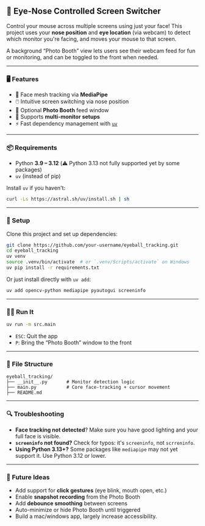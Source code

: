 ## 🧿 Eye-Nose Controlled Screen Switcher

Control your mouse across multiple screens using just your face!
This project uses your **nose position** and **eye location** (via webcam) to detect which monitor you're facing, and moves your mouse to that screen.

A background “Photo Booth” view lets users see their webcam feed for fun or monitoring, and can be toggled to the front when needed.

---

### 🖥️ Features

* 🧠 Face mesh tracking via **MediaPipe**
* 🖱️ Intuitive screen switching via nose position
* 🎥 Optional **Photo Booth** feed window
* 🔀 Supports **multi-monitor setups**
* ⚡ Fast dependency management with [`uv`](https://github.com/astral-sh/uv)

---

### 📦 Requirements

* Python **3.9 – 3.12** (⚠️ Python 3.13 not fully supported yet by some packages)
* `uv` (instead of pip)

Install `uv` if you haven't:

```bash
curl -Ls https://astral.sh/uv/install.sh | sh
```

---

### 🚀 Setup

Clone this project and set up dependencies:

```bash
git clone https://github.com/your-username/eyeball_tracking.git
cd eyeball_tracking
uv venv
source .venv/bin/activate  # or `.venv/Scripts/activate` on Windows
uv pip install -r requirements.txt
```

Or just install directly with `uv add`:

```bash
uv add opencv-python mediapipe pyautogui screeninfo
```

---

### 🏃‍♂️ Run It

```bash
uv run -m src.main
```

* `ESC`: Quit the app
* `P`: Bring the “Photo Booth” window to the front

---

### 📁 File Structure

```
eyeball_tracking/
├── __init__.py       # Monitor detection logic
├── main.py           # Core face-tracking + cursor movement
├── README.md
```

---

### 🔍 Troubleshooting

* **Face tracking not detected**? Make sure you have good lighting and your full face is visible.
* **`screeninfo` not found?** Check for typos: it's `screeninfo`, not `scrreninfo`.
* **Using Python 3.13+?** Some packages like `mediapipe` may not yet support it. Use Python 3.12 or lower.

---

### 📸 Future Ideas

* Add support for **click gestures** (eye blink, mouth open, etc.)
* Enable **snapshot recording** from the Photo Booth
* Add **debounce smoothing** between screens
* Auto-minimize or hide Photo Booth until triggered
* Build a mac/windows app, largely increase accessibility.
